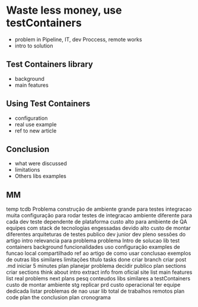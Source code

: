# Waste less money, use testContainers

- problem in Pipeline, IT, dev Proccess, remote works
- intro to solution

## Test Containers library
- background
- main features

## Using Test Containers
- configuration
- real use example
- ref to new article 

## Conclusion
- what were discussed
- limitations 
- Others libs examples


## MM
temp tcdb
    Problema
        construção de ambiente grande para testes integracao
        muita configuração para rodar testes de integracao
        ambiente diferente para cada dev
        teste dependente de plataforma
        custo alto para ambiente de QA
        equipes com stack de tecnologias engessadas
            devido alto custo de montar diferentes arquiteturas de testes
    publico
        dev junior 
        dev pleno
    sessões do artigo
        intro
            relevancia para problema
            problema
            Intro de solucao
        lib test containers
            background 
            funcionalidades
        uso 
            configuração
            examples de funcao 
                local
                compartilhado
            ref ao artigo de como usar
        conclusao
            exemplos de outras libs similares
            limitações
    titulo
    tasks
        done
            criar branch
            criar post .md
            iniciar 5 minutes
            plan
                planejar problema
                decidir publico
                plan sections
            criar sections
        think about intro
        extract info from oficial site 
        list main features
        list real problems
        next plans
            pesq conteudos
                libs similares a testContainers
                custo de montar ambiente stg
                    replicar prd
                custo operacional
                    ter equipe dedicada
                listar problemas de nao usar lib
                total de trabalhos remotos 
            plan code
            plan the conclusion
            plan cronograma
